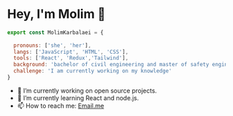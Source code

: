 # Hey, I'm Molim 👋


```js
export const MolimKarbalaei = { 
 
  pronouns: ['she', 'her'],
  langs: ['JavaScript', 'HTML', 'CSS'],
  tools: ['React', 'Redux','Tailwind'],
  background: 'bachelor of civil engineering and master of safety engineering for transport' ,
  challenge: 'I am currently working on my knowledge'
}
```

- 🔭 I’m currently working on open source projects.
- 🌱 I’m currently learning React and node.js.
- 📫 How to reach me: [Email.me](Mohade3.karbalaei@gmail.com)



